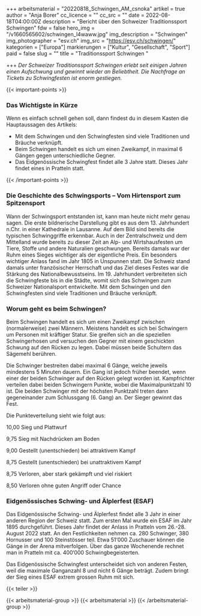 +++
arbeitsmaterial = "20220818_Schwingen_AM_csnoka"
artikel = true
author = "Anja Borer"
cc_licence = ""
cc_src = ""
date = 2022-08-18T04:00:00Z
description = "Bericht über den Schweizer Traditionssport Schwingen"
fdw = false
hero_img = "/v1660565602/schwingen_l4waww.jpg"
img_description = "Schwingen"
img_photographer = "esv.ch"
img_src = "https://esv.ch/schwingen/"
kategorien = ["Europa"]
markierungen = ["Kultur", "Gesellschaft", "Sport"]
paid = false
slug = ""
title = "Traditionssport Schwingen "

+++
_Der Schweizer Traditionssport Schwingen erlebt seit einigen Jahren einen Aufschwung und gewinnt wieder an Beliebtheit. Die Nachfrage an Tickets zu Schwingfesten ist enorm gestiegen._

{{< important-points >}} <h3>Das Wichtigste in Kürze</h3>

<p>Wenn es einfach schnell gehen soll, dann findest du in diesem Kasten die Hauptaussagen des Artikels:</p>

<ul>

<li>Mit dem Schwingen und den Schwingfesten sind viele Traditionen und Bräuche verknüpft.</li>

<li>Beim Schwingen handelt es sich um einen Zweikampf, in maximal 6 Gängen gegen unterschiedliche Gegner.</li>

<li>Das Eidgenössische Schwingfest findet alle 3 Jahre statt. Dieses Jahr findet eines in Pratteln statt.</li>

</ul> {{< /important-points >}}

### Die Geschichte des Schwingsports – Vom Hirtensport zum Spitzensport

Wann der Schwingsport entstanden ist, kann man heute nicht mehr genau sagen. Die erste bildnerische Darstellung gibt es aus dem 13. Jahrhundert n.Chr. in einer Kathedrale in Lausanne. Auf dem Bild sind bereits die typischen Schwinggriffe erkennbar. Auch in der Zentralschweiz und dem Mittelland wurde bereits zu dieser Zeit an Alp- und Wirtshausfesten um Tiere, Stoffe und andere Naturalien geschwungen. Bereits damals war der Ruhm eines Sieges wichtiger als der eigentliche Preis. Ein besonders wichtiger Anlass fand im Jahr 1805 in Unspunnen statt. Die Schweiz stand damals unter französischer Herrschaft und das Ziel dieses Festes war die Stärkung des Nationalbewusstseins. Im 19. Jahrhundert verbreiteten sich die Schwingfeste bis in die Städte, womit sich das Schwingen zum Schweizer Nationalsport entwickelte. Mit dem Schwingen und den Schwingfesten sind viele Traditionen und Bräuche verknüpft.

### Worum geht es beim Schwingen?

Beim Schwingen handelt es sich um einen Zweikampf zwischen (normalerweise) zwei Männern. Meistens handelt es sich bei Schwingern um Personen mit kräftiger Statur. Sie greifen sich an die speziellen Schwingerhosen und versuchen den Gegner mit einem geschickten Schwung auf den Rücken zu legen. Dabei müssen beide Schultern das Sägemehl berühren.

Die Schwinger bestreiten dabei maximal 6 Gänge, welche jeweils mindestens 5 Minuten dauern. Ein Gang ist jedoch früher beendet, wenn einer der beiden Schwinger auf den Rücken gelegt worden ist. Kampfrichter verteilen dabei beiden Schwingern Punkte, wobei die Maximalpunktzahl 10 ist. Die beiden Schwinger mit der höchsten Punktzahl treten dann gegeneinander zum Schlussgang (6. Gang) an. Der Sieger gewinnt das Fest.

Die Punkteverteilung sieht wie folgt aus:

10,00 Sieg und Plattwurf

9,75 Sieg mit Nachdrücken am Boden

9,00 Gestellt (unentschieden) bei attraktivem Kampf

8,75 Gestellt (unentschieden) bei unattraktivem Kampf

8,75 Verloren, aber stark gekämpft und viel riskiert

8,50 Verloren ohne guten Angriff oder Chance

### Eidgenössisches Schwing- und Älplerfest (ESAF)

Das Eidgenössische Schwing- und Älplerfest findet alle 3 Jahr in einer anderen Region der Schweiz statt. Zum ersten Mal wurde ein ESAF im Jahr 1895 durchgeführt. Dieses Jahr findet der Anlass in Pratteln vom 26.-28. August 2022 statt. An den Festlichkeiten nehmen ca. 280 Schwinger, 380 Hornusser und 100 Steinstösser teil. Etwa 51‘000 Zuschauer können die Gänge in der Arena mitverfolgen. Über das ganze Wochenende rechnet man in Pratteln mit ca. 400‘000 Schwingbegeisterten.

Das Eidgenössische Schwingfest unterscheidet sich von anderen Festen, weil die maximale Ganganzahl 8 und nicht 6 Gänge beträgt. Zudem bringt der Sieg eines ESAF extrem grossen Ruhm mit sich.

{{< teiler >}}

{{< arbeitsmaterial-group >}} {{< arbeitsmaterial >}} {{< /arbeitsmaterial-group >}}